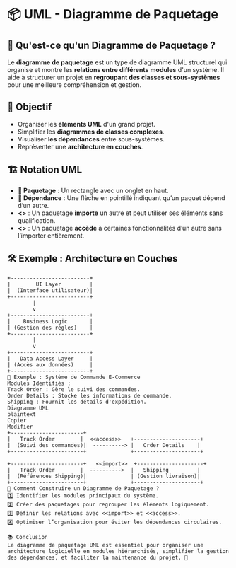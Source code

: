 # 📦 UML - Diagramme de Paquetage

## 🔹 Qu'est-ce qu'un Diagramme de Paquetage ?
Le **diagramme de paquetage** est un type de diagramme UML structurel qui organise et montre les **relations entre différents modules** d'un système. Il aide à structurer un projet en **regroupant des classes et sous-systèmes** pour une meilleure compréhension et gestion.

## 🎯 Objectif
- Organiser les **éléments UML** d'un grand projet.
- Simplifier les **diagrammes de classes complexes**.
- Visualiser **les dépendances** entre sous-systèmes.
- Représenter une **architecture en couches**.

## 🏗️ Notation UML
- **📂 Paquetage** : Un rectangle avec un onglet en haut.
- **🔗 Dépendance** : Une flèche en pointillé indiquant qu’un paquet dépend d’un autre.
- **<<import>>** : Un paquetage **importe** un autre et peut utiliser ses éléments sans qualification.
- **<<access>>** : Un paquetage **accède** à certaines fonctionnalités d’un autre sans l’importer entièrement.






## 🛠️ Exemple : Architecture en Couches
```plaintext
+-------------------------+
|        UI Layer         |
|  (Interface utilisateur)|
+-------------------------+
        |
        v
+-------------------------+
|    Business Logic       |
| (Gestion des règles)    |
+-------------------------+
        |
        v
+-------------------------+
|   Data Access Layer     |
| (Accès aux données)     |
+-------------------------+
📌 Exemple : Système de Commande E-Commerce
Modules Identifiés :
Track Order : Gère le suivi des commandes.
Order Details : Stocke les informations de commande.
Shipping : Fournit les détails d'expédition.
Diagramme UML
plaintext
Copier
Modifier
+-----------------------+
|   Track Order        |  <<access>>   +---------------------+
|  (Suivi des commandes)|  ----------> |   Order Details    |
+-----------------------+              +---------------------+

+-----------------------+   <<import>>  +---------------------+
|   Track Order        |  ---------->  |   Shipping         |
|  (Références Shipping)|              | (Gestion livraison)|
+-----------------------+              +---------------------+
🚀 Comment Construire un Diagramme de Paquetage ?
1️⃣ Identifier les modules principaux du système.
2️⃣ Créer des paquetages pour regrouper les éléments logiquement.
3️⃣ Définir les relations avec <<import>> et <<access>>.
4️⃣ Optimiser l’organisation pour éviter les dépendances circulaires.

📚 Conclusion
Le diagramme de paquetage UML est essentiel pour organiser une architecture logicielle en modules hiérarchisés, simplifier la gestion des dépendances, et faciliter la maintenance du projet. 🚀
